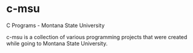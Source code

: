 # c-msu
C Programs - Montana State University

c-msu is a collection of various programming projects that were created while going to Montana State University.
